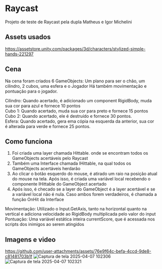 # Raycast
Projeto de teste de Raycast pela dupla Matheus e Igor Michelini

## Assets usados
https://assetstore.unity.com/packages/3d/characters/stylized-simple-hands-221297

## Cena
Na cena foram criados 6 GameObjects: Um plano para ser o chão, um cilindro, 2 cubos, uma esfera e o Jogador
Há também movimentação e pontuação para o jogador.

Cilindro: Quando acertado, é adicionado um component RigidBody, muda sua cor para azul e fornece 10 pontos <br> 
Cubo 1: Quando acertado, muda sua cor para preto e fornece 15 pontos <br>
Cubo 2: Quando acertado, ele é destruído e fornece 30 pontos. <br>
Esfera: Quando acertado, gera ema cópia na esquerda da anterior, sua cor é alterada para verde e fornece 25 pontos. <br>

## Como funciona
<ol> <li>Foi criada uma layer chamada Hittable. onde se encontram todos os GameObjects acertáveis pelo Raycast</li>
<li>Também uma Interface chamada IHittable, na qual todos os GameObjects acertáveis herdarão </li>
<li>Ao clicar o botão esquerdo do mouse, é atirado um raio na posição atual do mouse na tela. Após isso, é criada uma variável local recebendo o componente IHittable do GameObject acertado </li>
<li>Após isso, é checado se a layer do GameObject é a layer acertável e se a variável local não é nula. Caso ambos forem verdadeiros, é chamada a função OnHit da Interface </li></ol>

Movimentação: Utilizado o Input.GetAxis, tanto na horizontal quanto na vertical e adiciona velocidade ao RigidBody multiplicada pelo valor do input <br>
Pontuação: Uma variável estática inteira currentScore, que é acessada nos scripts dos inimigos ao serem atingidos

## Imagens e video
https://github.com/user-attachments/assets/76e9f64c-befa-4ccd-9de8-c81481703b1f
![Captura de tela 2025-04-07 102306](https://github.com/user-attachments/assets/b473d404-1c67-4ea3-b325-5554719762a5)
![Captura de tela 2025-04-07 102321](https://github.com/user-attachments/assets/1a8da13c-49cc-447d-ae83-32ff1430ffb9)
